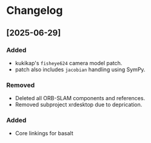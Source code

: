 # Changelog


## [2025-06-29]
### Added
- kukikap's `fisheye624` camera model patch.
- patch also includes `jacobian` handling using SymPy.
### Removed
- Deleted all ORB-SLAM components and references.
- Removed subproject xrdesktop due to deprication.
### Added
- Core linkings for basalt
